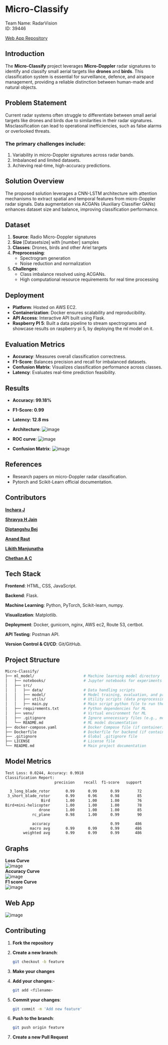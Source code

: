 
# Micro-Classify
Team Name: RadarVision <br>
ID: 39446<br>

[Web App Repository](https://github.com/Incharajayaram/radarvision-webpage)<br>


## Introduction 
The **Micro-Classify** project leverages **Micro-Doppler** radar signatures to identify and classify small aerial targets like **drones** and **birds**. This classification system is essential for surveillance, defence, and airspace management, providing a reliable distinction between human-made and natural objects.


## Problem Statement 

Current radar systems often struggle to differentiate between small aerial targets like drones and birds due to similarities in their radar signatures. Misclassification can lead to operational inefficiencies, such as false alarms or overlooked threats.

### The primary challenges include:

  1.	Variability in micro-Doppler signatures across radar bands.
  2. Imbalanced and limited datasets.
  3.	Achieving real-time, high-accuracy predictions.


## Solution Overview 

The proposed solution leverages a CNN-LSTM architecture with attention mechanisms to extract spatial and temporal features from micro-Doppler radar signals. Data augmentation via ACGANs (Auxiliary Classifier GANs) enhances dataset size and balance, improving classification performance.


## Dataset

  1. **Source**: Radio Micro-Doppler signatures
  2. **Size** [Datasetsize] with [number] samples
  3. **Classes**: Drones, birds and other Ariel targets
  4. **Preprocessing**:
        - Spectrogram generation
        - Noise reduction and normalization
  5. **Challenges**:
        - Class imbalance resolved using ACGANs.
        - High computational resource requirements for real time processing


## Deployment

  - **Platform**: Hosted on AWS EC2.
  - **Containerization**: Docker ensures scalability and reproducibility.
  - **API Access**: Interactive API built using Flask.
  - **Raspberry PI 5**: Built a data pipeline to stream spectrograms and showcase results on raspberry pi 5, by deploying the ml model on it.


## Evaluation Metrics

  - **Accuracy**: Measures overall classification correctness. 
  - **F1-Score**: Balances precision and recall for imbalanced datasets.
  - **Confusion Matrix**: Visualizes classification performance across classes.
  - **Latency**: Evaluates real-time prediction feasibility.


## Results 

- **Accuracy: 99.18%**
- **F1-Score: 0.99**
- **Latency: 12.8 ms**
- **Architecture**: ![image](https://github.com/user-attachments/assets/e298b10f-64a8-4fc4-9db0-c553ad1a9f4a)

- **ROC curve**: ![image](https://github.com/user-attachments/assets/46c27615-86b7-4d1c-bf58-fb93439ea886)

- **Confusion Matrix**: ![image](https://github.com/user-attachments/assets/79e61f3c-e61b-4ec8-8a6b-97d7a8c5130e)



## References

- Research papers on micro-Doppler radar classification.
- Pytorch and Scikit-Learn official documentation.



 



## Contributors 

**[Inchara J](https://github.com/Incharajayaram)**<br>

**[Shravya H Jain](https://github.com/shravya312)**<br>

**[Diptangshu Bej](https://github.com/DiptangshuBej)**<br>

**[Anand Raut](https://github.com/Anand-Raut9)**<br>

**[Likith Manjunatha](https://github.com/Likith-m-22)**<br>

**[Chethan A C](https://github.com/chethanac15)**<br>

## Tech Stack

**Frontend**: HTML, CSS, JavaScript.<br>

**Backend**: Flask.<br>

**Machine Learning**: Python, PyTorch, Scikit-learn, numpy.<br>

**Visualization**: Matplotlib.<br>

**Deployment**: Docker, gunicorn, nginx, AWS ec2, Route 53, certbot.<br>

**API Testing**: Postman API.<br>

**Version Control & CI/CD**: Git/GitHub.<br>

## Project Structure

```sh
Micro-Classify/
├── ml_model/                      # Machine learning model directory
│   ├── notebooks/                 # Jupyter notebooks for experiments and model training
│   ├── src/
│   │   ├── data/                  # Data handling scripts
│   │   ├── model/                 # Model training, evaluation, and prediction scripts
│   │   ├── utils/                 # Utility scripts (data preprocessing, visualization)
│   │   ├── main.py                # Main script python file to run the pre-trained model
│   ├── requirements.txt           # Python dependencies for ML
│   ├── venv/                      # Virtual environment for ML
│   ├── .gitignore                 # Ignore unnecessary files (e.g., model weights, virtual env)
│   └── README.md                  # ML model documentation
├── docker-compose.yaml            # Docker Compose file (if containerizing)
├── Dockerfile                     # Dockerfile for backend (if containerizing)
├── .gitignore                     # Global .gitignore file
├── LICENSE                        # License file
└── README.md                      # Main project documentation
```

## Model Metrics 
```sh
Test Loss: 0.0244, Accuracy: 0.9918
Classification Report:
                      precision    recall  f1-score   support

  3_long_blade_rotor       0.99      0.99      0.99        72
 3_short_blade_rotor       0.99      0.96      0.98        85
                Bird       1.00      1.00      1.00        76
Bird+mini-helicopter       1.00      1.00      1.00        78
               drone       1.00      1.00      1.00        85
            rc_plane       0.98      1.00      0.99        90

            accuracy                           0.99       486
           macro avg       0.99      0.99      0.99       486
        weighted avg       0.99      0.99      0.99       486
```
## Graphs 
**Loss Curve**<br>
![image](https://github.com/user-attachments/assets/c472c727-1e3a-4679-9f45-cd56a2f74178)
<br>**Accuracy Curve**<br>
![image](https://github.com/user-attachments/assets/8e974691-d29f-4391-9fb7-9cce5fdcd759)
<br>**F1 score Curve**<br>
![image](https://github.com/user-attachments/assets/a06316a7-d2b1-4adb-b2b6-8936e2684846)

## Web App
![image](https://github.com/user-attachments/assets/7279b6a4-0468-4c2e-9a0f-8f22806b5c76)


## Contributing

1. **Fork the repository**
2. **Create a new branch**:

   ```sh
   git checkout -b feature
   ```

3. **Make your changes**
4. **Add your changes**:-

   ```sh
   git add <filename>
   ```
5. **Commit your changes**:

   ```sh
   git commit -m 'Add new feature'
   ```

6. **Push to the branch**:

   ```sh
   git push origin feature
   ```

7. **Create a new Pull Request**
